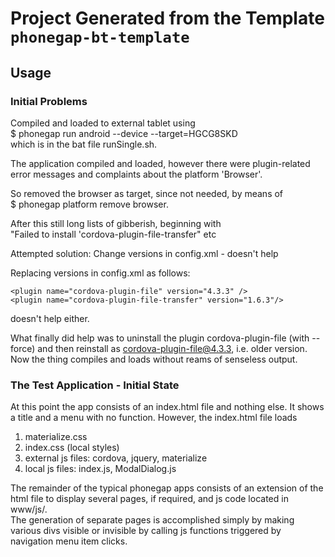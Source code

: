 # Project Generated from the Template `phonegap-bt-template`

## Usage

### Initial Problems

Compiled and loaded to external tablet using   
$ phonegap run android --device --target=HGCG8SKD  
which is in the bat file runSingle.sh.

The application compiled and loaded, however there were plugin-related error
messages and complaints about the platform 'Browser'.

So removed the browser as target, since not needed, by means of  
$ phonegap platform remove browser.  

After this still long lists of gibberish, beginning with  
"Failed to install 'cordova-plugin-file-transfer" etc

Attempted solution: Change versions in config.xml - doesn't help  

Replacing  versions in config.xml as follows:  
 
`<plugin name="cordova-plugin-file" version="4.3.3" />`   
`<plugin name="cordova-plugin-file-transfer" version="1.6.3"/>`

doesn't help either.  

What finally did help was to uninstall the plugin cordova-plugin-file (with --force) and then reinstall as cordova-plugin-file@4.3.3, i.e. older version. Now the thing compiles and loads without reams of senseless output. 

### The Test Application - Initial State
At this point the app consists of an index.html file and nothing else. It shows a title and a menu with no function. However, the index.html file loads  
1. materialize.css
2. index.css (local styles)
3. external js files: cordova, jquery, materialize
4. local js files: index.js, ModalDialog.js  

The remainder of the typical phonegap apps consists of an extension of the html file to display several pages, if required, and js code located in www/js/.  
The generation of separate pages is accomplished simply by making various divs visible or invisible by calling js functions triggered by navigation menu item clicks. 